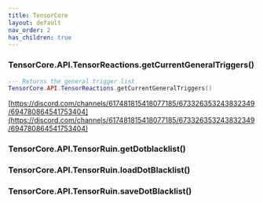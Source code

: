 ```yaml
---
title: TensorCore
layout: default
nav_order: 2
has_children: true
---
```


### TensorCore.API.TensorReactions.getCurrentGeneralTriggers()
```lua
--- Returns the general trigger list
TensorCore.API.TensorReactions.getCurrentGeneralTriggers()
```


[https://discord.com/channels/617481815418077185/673326353243832349/694780864541753404](https://discord.com/channels/617481815418077185/673326353243832349/694780864541753404)
### TensorCore.API.TensorRuin.getDotblacklist()

### TensorCore.API.TensorRuin.loadDotBlacklist()

### TensorCore.API.TensorRuin.saveDotBlacklist()


